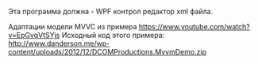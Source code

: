 ﻿Эта программа должна - WPF контрол редактор xml файла.

Адаптации модели MVVC из примера
https://www.youtube.com/watch?v=EpGvqVtSYjs
Исходный код этого примера:
http://www.danderson.me/wp-content/uploads/2012/12/DCOMProductions.MvvmDemo.zip

